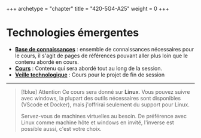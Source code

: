 +++
archetype = "chapter"
title = "420-5G4-A25"
weight = 0
+++

# Technologies émergentes

- [**Base de connaissances**](./base-de-connaissances) : ensemble de connaissances nécessaires pour le cours, il s'agit de pages de références pouvant aller plus loin que le contenu abordé en cours.
- [**Cours**](./cours) : Contenu qui sera abordé tout au long de la session.
- [**Veille technologique**](./veille_technologique/) : Cours pour le projet de fin de session

---

> [!blue] Attention
> Ce cours sera donné sur **Linux**. Vous pouvez suivre avec windows, la plupart des outils nécessaires sont disponibles (VScode et Docker), mais j'offrirai seulement du support pour Linux.
> 
> Servez-vous de machines virtuelles au besoin. De préférence avec Linux comme machine hôte et windows en invité, l'inverse est possible aussi, c'est votre choix.
